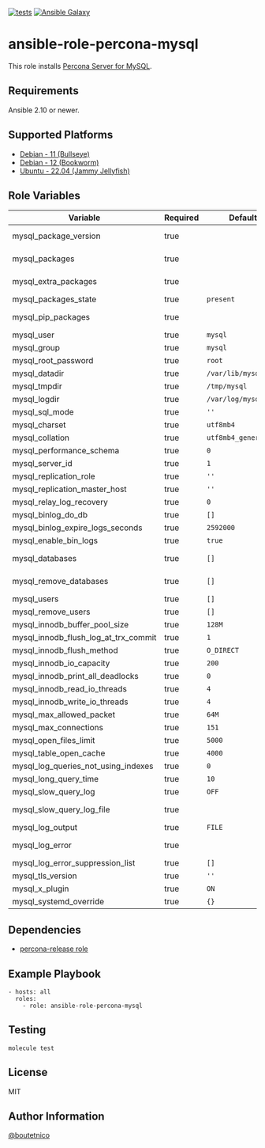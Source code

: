 [![tests](https://github.com/boutetnico/ansible-role-percona-mysql/workflows/Test%20ansible%20role/badge.svg)](https://github.com/boutetnico/ansible-role-percona-mysql/actions?query=workflow%3A%22Test+ansible+role%22)
[![Ansible Galaxy](https://img.shields.io/badge/galaxy-boutetnico.percona_mysql-blue.svg)](https://galaxy.ansible.com/boutetnico/percona_mysql)

ansible-role-percona-mysql
==========================

This role installs [Percona Server for MySQL](https://www.percona.com/mysql/software/percona-server-for-mysql).

Requirements
------------

Ansible 2.10 or newer.

Supported Platforms
-------------------

- [Debian - 11 (Bullseye)](https://wiki.debian.org/DebianBullseye)
- [Debian - 12 (Bookworm)](https://wiki.debian.org/DebianBookworm)
- [Ubuntu - 22.04 (Jammy Jellyfish)](http://releases.ubuntu.com/22.04/)

Role Variables
--------------

| Variable                             | Required | Default              | Choices   | Comments                                          |
|--------------------------------------|----------|----------------------|-----------|---------------------------------------------------|
| mysql_package_version                | true     |                      | string    | See `defaults/main.yml`.                          |
| mysql_packages                       | true     |                      | list      | See `defaults/main.yml`.                          |
| mysql_extra_packages                 | true     |                      | list      | See `defaults/main.yml`.                          |
| mysql_packages_state                 | true     | `present`            | string    |                                                   |
| mysql_pip_packages                   | true     |                      | list      | See `defaults/main.yml`.                          |
| mysql_user                           | true     | `mysql`              | string    |                                                   |
| mysql_group                          | true     | `mysql`              | string    |                                                   |
| mysql_root_password                  | true     | `root`               | string    |                                                   |
| mysql_datadir                        | true     | `/var/lib/mysql`     | string    |                                                   |
| mysql_tmpdir                         | true     | `/tmp/mysql`         | string    |                                                   |
| mysql_logdir                         | true     | `/var/log/mysql`     | string    |                                                   |
| mysql_sql_mode                       | true     | `''`                 | string    |                                                   |
| mysql_charset                        | true     | `utf8mb4`            | string    |                                                   |
| mysql_collation                      | true     | `utf8mb4_general_ci` | string    |                                                   |
| mysql_performance_schema             | true     | `0`                  | int       |                                                   |
| mysql_server_id                      | true     | `1`                  | int       |                                                   |
| mysql_replication_role               | true     | `''`                 | string    | `master`, `slave` or `''`                         |
| mysql_replication_master_host        | true     | `''`                 | string    |                                                   |
| mysql_relay_log_recovery             | true     | `0`                  | int       |                                                   |
| mysql_binlog_do_db                   | true     | `[]`                 | list      |                                                   |
| mysql_binlog_expire_logs_seconds     | true     | `2592000`            | int       | Default to 30 days.                               |
| mysql_enable_bin_logs                | true     | `true`               | boolean   |                                                   |
| mysql_databases                      | true     | `[]`                 | list      | Databases to create.                              |
| mysql_remove_databases               | true     | `[]`                 | list      | Databases to remove.                              |
| mysql_users                          | true     | `[]`                 | list      | Users to create.                                  |
| mysql_remove_users                   | true     | `[]`                 | list      | Users to remove.                                  |
| mysql_innodb_buffer_pool_size        | true     | `128M`               | string    |                                                   |
| mysql_innodb_flush_log_at_trx_commit | true     | `1`                  | int       |                                                   |
| mysql_innodb_flush_method            | true     | `O_DIRECT`           | string    |                                                   |
| mysql_innodb_io_capacity             | true     | `200`                | int       |                                                   |
| mysql_innodb_print_all_deadlocks     | true     | `0`                  | int       |                                                   |
| mysql_innodb_read_io_threads         | true     | `4`                  | int       |                                                   |
| mysql_innodb_write_io_threads        | true     | `4`                  | int       |                                                   |
| mysql_max_allowed_packet             | true     | `64M`                | string    |                                                   |
| mysql_max_connections                | true     | `151`                | int       |                                                   |
| mysql_open_files_limit               | true     | `5000`               | int       |                                                   |
| mysql_table_open_cache               | true     | `4000`               | int       |                                                   |
| mysql_log_queries_not_using_indexes  | true     | `0`                  | int       |                                                   |
| mysql_long_query_time                | true     | `10`                 | int       |                                                   |
| mysql_slow_query_log                 | true     | `OFF`                | string    |                                                   |
| mysql_slow_query_log_file            | true     |                      | string    | See `defaults/main.yml`.                          |
| mysql_log_output                     | true     | `FILE`               | string    |                                                   |
| mysql_log_error                      | true     |                      | string    | See `defaults/main.yml`.                          |
| mysql_log_error_suppression_list     | true     | `[]`                 | list      |                                                   |
| mysql_tls_version                    | true     | `''`                 | string    |                                                   |
| mysql_x_plugin                       | true     | `ON`                 | string    |                                                   |
| mysql_systemd_override               | true     | `{}`                 | dict      |                                                   |

Dependencies
------------

- [percona-release role](https://github.com/boutetnico/ansible-role-percona-release/)

Example Playbook
----------------

    - hosts: all
      roles:
        - role: ansible-role-percona-mysql

Testing
-------

    molecule test

License
-------

MIT

Author Information
------------------

[@boutetnico](https://github.com/boutetnico)
